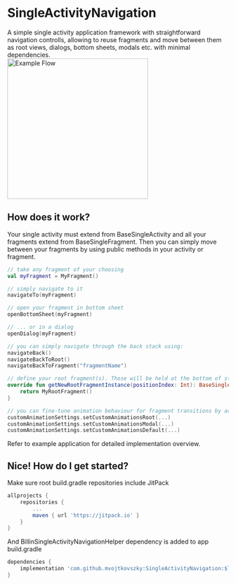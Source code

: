 # SingleActivityNavigation
A simple single activity application framework with straightforward navigation controlls, allowing
to reuse fragments and move between them as root views, dialogs, bottom sheets, modals etc. with minimal dependencies.
<br/>
<img src="example.gif" alt="Example Flow" width="320"/>

## How does it work?
Your single activity must extend from BaseSingleActivity and all your fragments extend from BaseSingleFragment.
Then you can simply move between your fragments by using public methods in your activity or fragment.

``` kotlin
// take any fragment of your choosing
val myFragment = MyFragment()

// simply navigate to it
navigateTo(myFragment)

// open your fragment in bottom sheet
openBottomSheet(myFragment)

// ... or in a dialog
openDialog(myFragment)

// you can simply navigate through the back stack using:
navigateBack()
navigateBackToRoot()
navigateBackToFragment("fragmentName")

// define your root fragment(s). Those will be held at the bottom of stack, intended as the initial activity's fragment
override fun getNewRootFragmentInstance(positionIndex: Int): BaseSingleFragment? {
    return MyRootFragment()
}

// you can fine-tune animation behaviour for fragment transitions by accessing customAnimationSettings
customAnimationSettings.setCustomAnimationsRoot(...)
customAnimationSettings.setCustomAnimationsModal(...)
customAnimationSettings.setCustomAnimationsDefault(...)
```

Refer to example application for detailed implementation overview.


## Nice! How do I get started?
Make sure root build.gradle repositories include JitPack
``` gradle
allprojects {
    repositories {
        ...
        maven { url 'https://jitpack.io' }
    }
}
```

And BillinSingleActivityNavigationHelper dependency is added to app build.gradle
``` gradle
dependencies {
    implementation 'com.github.mvojtkovszky:SingleActivityNavigation:$latest_version'
}
```
